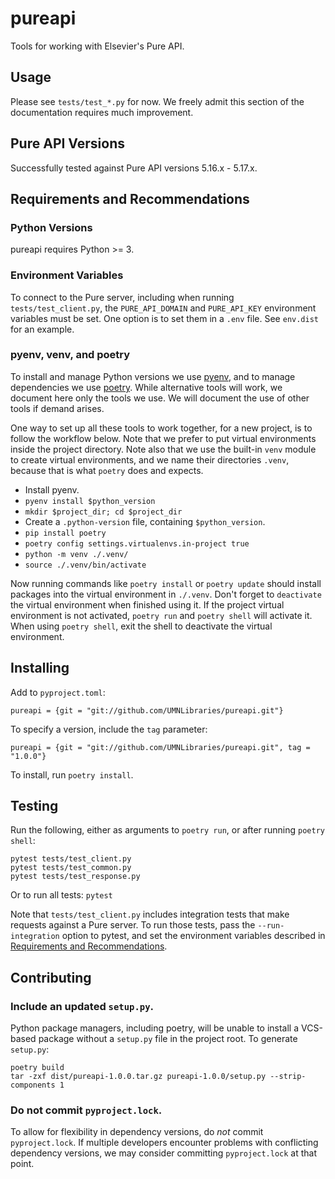 # pureapi

Tools for working with Elsevier's Pure API.

## Usage

Please see `tests/test_*.py` for now. We freely admit this section of the documentation requires
much improvement.

## Pure API Versions

Successfully tested against Pure API versions 5.16.x - 5.17.x.

## Requirements and Recommendations

### Python Versions

pureapi requires Python >= 3.

### Environment Variables

To connect to the Pure server, including when running `tests/test_client.py`, the
`PURE_API_DOMAIN` and `PURE_API_KEY` environment variables must be set. One option is to set them in a
`.env` file. See `env.dist` for an example.

### pyenv, venv, and poetry

To install and manage Python versions we use [pyenv](https://github.com/pyenv/pyenv), and to manage
dependencies we use [poetry](https://poetry.eustace.io/). While alternative tools will work, we document
here only the tools we use. We will document the use of other tools if demand arises.

One way to set up all these tools to work together, for a new project, is to follow the workflow below.
Note that we prefer to put virtual environments inside the project directory. Note also that we use the
built-in `venv` module to create virtual environments, and we name their directories `.venv`, because
that is what `poetry` does and expects.

* Install pyenv.
* `pyenv install $python_version`
* `mkdir $project_dir; cd $project_dir`
* Create a `.python-version` file, containing `$python_version`.
* `pip install poetry`
* `poetry config settings.virtualenvs.in-project true`
* `python -m venv ./.venv/`
* `source ./.venv/bin/activate`

Now running commands like `poetry install` or `poetry update` should install packages into the virtual
environment in `./.venv`. Don't forget to `deactivate` the virtual environment when finished using it.
If the project virtual environment is not activated, `poetry run` and `poetry shell` will activate it.
When using `poetry shell`, exit the shell to deactivate the virtual environment.

## Installing

Add to `pyproject.toml`:

```
pureapi = {git = "git://github.com/UMNLibraries/pureapi.git"}
```

To specify a version, include the `tag` parameter:

```
pureapi = {git = "git://github.com/UMNLibraries/pureapi.git", tag = "1.0.0"}
```

To install, run `poetry install`.

## Testing

Run the following, either as arguments
to `poetry run`, or after running `poetry shell`:

```
pytest tests/test_client.py
pytest tests/test_common.py
pytest tests/test_response.py
```

Or to run all tests: `pytest`

Note that `tests/test_client.py` includes integration tests that make requests against a Pure server.
To run those tests, pass the `--run-integration` option to pytest, and set the environment variables
described in [Requirements and Recommendations](#requirements-and-recommendations).

## Contributing

### Include an updated `setup.py`.

Python package managers, including poetry, will be unable to install a VCS-based package without a
`setup.py` file in the project root. To generate `setup.py`:

```
poetry build
tar -zxf dist/pureapi-1.0.0.tar.gz pureapi-1.0.0/setup.py --strip-components 1
```

### Do not commit `pyproject.lock`.

To allow for flexibility in dependency versions, do _not_ commit `pyproject.lock`.
If multiple developers encounter problems with conflicting dependency versions, we may
consider committing `pyproject.lock` at that point.


